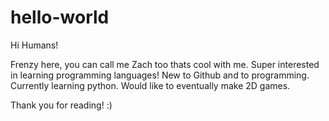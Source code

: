 # hello-world

Hi Humans!

Frenzy here, you can call me Zach too thats cool with me.
Super interested in learning programming languages!
New to Github and to programming. Currently learning python.
Would like to eventually make 2D games.

Thank you for reading! :)
